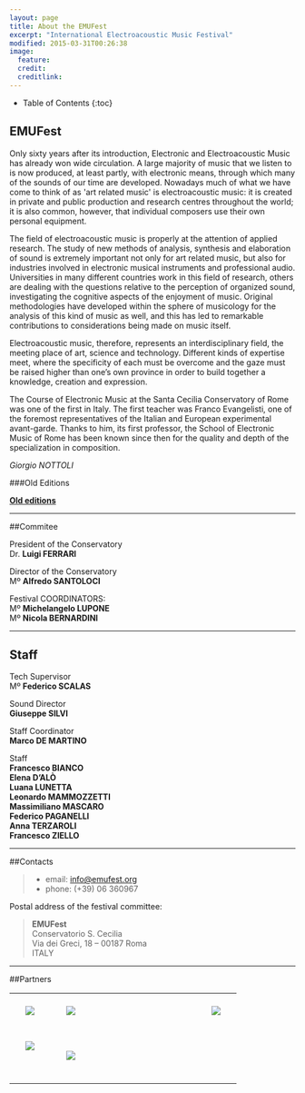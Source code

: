 ```yaml
---
layout: page
title: About the EMUFest
excerpt: "International Electroacoustic Music Festival"
modified: 2015-03-31T00:26:38
image:
  feature: 
  credit: 
  creditlink: 
---
```


* Table of Contents
{:toc}

## EMUFest

Only sixty years after its introduction, Electronic and Electroacoustic Music has already won wide circulation. A large majority of music that we listen to is now produced, at least partly, with electronic means, through which many of the sounds of our time are developed. Nowadays much of what we have come to think of as 'art related music' is electroacoustic music: it is created in private and public production and research centres throughout the world; it is also common, however, that individual composers use their own personal equipment. 

The field of electroacoustic music is properly at the attention of applied research. The study of new methods of analysis, synthesis and elaboration of sound is extremely important not only for art related music, but also for industries involved in electronic musical instruments and professional audio. Universities in many different countries work in this field of research, others are dealing with the questions relative to the perception of organized sound, investigating the cognitive aspects of the enjoyment of music. Original methodologies have developed within the sphere of musicology for the analysis of this kind of music as well, and this has led to remarkable contributions to considerations being made on music itself.

Electroacoustic music, therefore, represents an interdisciplinary field, the meeting place of art, science and technology. Different kinds of expertise meet, where the specificity of each must be overcome and the gaze must be raised higher than one’s own province in order to build together a knowledge, creation and expression.

The Course of Electronic Music at the Santa Cecilia Conservatory of Rome was one of the first in Italy. The first teacher was Franco Evangelisti, one of the foremost representatives of the Italian and European experimental avant-garde. Thanks to him, its first professor, the School of Electronic Music of Rome has been known since then for the quality and depth of the specialization in composition.

_Giorgio NOTTOLI_

###Old Editions

<a href="http://www.emufest.org" target="_blank">**Old editions**</a>

----

##Commitee

President of the Conservatory   
Dr. **Luigi FERRARI**

Director of the Conservatory   
Mº **Alfredo SANTOLOCI**

Festival COORDINATORS:   
Mº **Michelangelo LUPONE**   
Mº **Nicola BERNARDINI**

----

## Staff

Tech Supervisor   
Mº **Federico SCALAS**

Sound Director   
**Giuseppe SILVI**

Staff Coordinator   
**Marco DE MARTINO**

Staff   
**Francesco BIANCO**   
**Elena D’ALÒ**   
**Luana LUNETTA**   
**Leonardo MAMMOZZETTI**   
**Massimiliano MASCARO**   
**Federico PAGANELLI**   
**Anna TERZAROLI**   
**Francesco ZIELLO**   

----

##Contacts

 > * email: info@emufest.org 
 > * phone: (+39) 06 360967

Postal address of the festival committee:

 > **EMUFest**   
 > Conservatorio S. Cecilia   
 > Via dei Greci, 18 – 00187 Roma   
 > ITALY   
 
----

##Partners

<table>
<tr>
<td>
	<div style="width: auto; height: auto; padding: 20px;">
		<img src="{{site.url}}/images/partners/crm_logo.png">
		</image>
	</div>
</td>
<td>
	<div style="width: 200px; height: auto; padding: 20px;">
		<img src="{{site.url}}/images/partners/radiocematlogo.png">
		</image>
	</div>
</td>
<td>
	<div style="width: auto; height: auto; padding: 20px;">
		<img src="{{site.url}}/images/partners/logo_cemat.gif">
		</image>
	</div>
</td>
</tr>
<tr>
<td>
	<div style="width: auto; height: 50; padding: 20px;">
		<img src="{{site.url}}/images/partners/LOGO_TOR_VERGATA.png">
		</image>
	</div>
</td>
<td>
	<div style="width: 100; height: auto; padding: 20px;">
		<img src="{{site.url}}/images/partners/Logo_SonicArts.png">
		</image>
	</div>
</td>

</tr>
</table>
